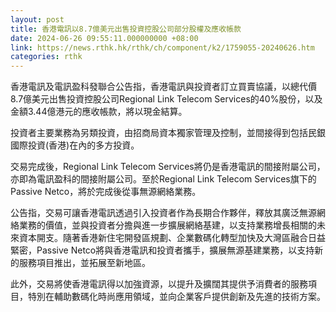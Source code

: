```yaml
---
layout: post
title: 香港電訊以8.7億美元出售投資控股公司部分股權及應收帳款
date: 2024-06-26 09:55:11.000000000 +08:00
link: https://news.rthk.hk/rthk/ch/component/k2/1759055-20240626.htm
categories: rthk
---
```


香港電訊及電訊盈科發聯合公告指，香港電訊與投資者訂立買賣協議，以總代價8.7億美元出售投資控股公司Regional Link Telecom Services的40%股份，以及金額3.44億港元的應收帳款，將以現金結算。

投資者主要業務為另類投資，由招商局資本獨家管理及控制，並間接得到包括民銀國際投資(香港)在內的多方投資。

交易完成後，Regional Link Telecom Services將仍是香港電訊的間接附屬公司，亦即為電訊盈科的間接附屬公司。至於Regional Link Telecom Services旗下的Passive Netco，將於完成後從事無源網絡業務。

公告指，交易可讓香港電訊透過引入投資者作為長期合作夥伴，釋放其廣泛無源網絡業務的價值，並與投資者分擔與進一步擴展網絡基建，以支持業務增長相關的未來資本開支。隨著香港新住宅開發區規劃、企業數碼化轉型加快及大灣區融合日益緊密，Passive Netco將與香港電訊和投資者攜手，擴展無源基建業務，以支持新的服務項目推出，並拓展至新地區。

此外，交易將使香港電訊得以加強資源，以提升及擴闊其提供予消費者的服務項目，特別在輔助數碼化時尚應用領域，並向企業客戶提供創新及先進的技術方案。
